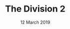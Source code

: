 ---
layout: post
date: 12 March 2019
title: The Division 2
description: 
developer: Ubisoft
card-image: 10
banner-image: 10
banner-offset: 50
---